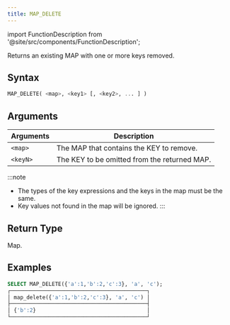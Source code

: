 ```yaml
---
title: MAP_DELETE
---
```

import FunctionDescription from '@site/src/components/FunctionDescription';

<FunctionDescription description="Introduced or updated: v1.2.547"/>

Returns an existing MAP with one or more keys removed.

## Syntax

```sql
MAP_DELETE( <map>, <key1> [, <key2>, ... ] )
```

## Arguments

| Arguments | Description                                  |
|-----------|----------------------------------------------|
| `<map>`   | The MAP that contains the KEY to remove.     |
| `<keyN>`  | The KEY to be omitted from the returned MAP. |

:::note
- The types of the key expressions and the keys in the map must be the same.
- Key values not found in the map will be ignored.
:::

## Return Type

Map.

## Examples

```sql
SELECT MAP_DELETE({'a':1,'b':2,'c':3}, 'a', 'c');
┌───────────────────────────────────────────┐
│ map_delete({'a':1,'b':2,'c':3}, 'a', 'c') │
├───────────────────────────────────────────┤
│ {'b':2}                                   │
└───────────────────────────────────────────┘
```
